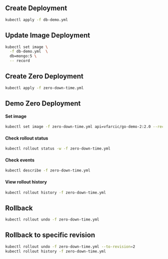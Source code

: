 ## Create Deployment
```bash
kubectl apply -f db-demo.yml 
```

## Update Image Deployment
```bash
kubectl set image \
  -f db-demo.yml  \
  db=mongo:5 \
  -- record
```

## Create Zero Deployment
```bash
kubectl apply -f zero-down-time.yml 
```

## Demo Zero Deployment
#### Set image

```bash
kubectl set image -f zero-down-time.yml api=vfarcic/go-demo-2:2.0 --record
```

#### Check rollout status

```bash
kubectl rollout status -w -f zero-down-time.yml
```

#### Check events

```bash
kubectl describe -f zero-down-time.yml
```

#### View rollout history

```bash
kubectl rollout history -f zero-down-time.yml
```

## Rollback

```bash
kubectl rollout undo -f zero-down-time.yml
```

## Rollback to specific revision

```bash
kubectl rollout undo -f zero-down-time.yml --to-revision=2
kubectl rollout history -f zero-down-time.yml
```
